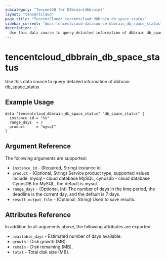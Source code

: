 ```yaml
---
subcategory: "TencentDB for DBbrain(dbbrain)"
layout: "tencentcloud"
page_title: "TencentCloud: tencentcloud_dbbrain_db_space_status"
sidebar_current: "docs-tencentcloud-datasource-dbbrain_db_space_status"
description: |-
  Use this data source to query detailed information of dbbrain db_space_status
---
```


# tencentcloud_dbbrain_db_space_status

Use this data source to query detailed information of dbbrain db_space_status

## Example Usage

```hcl
data "tencentcloud_dbbrain_db_space_status" "db_space_status" {
  instance_id = "%s"
  range_days  = 7
  product     = "mysql"
}
```

## Argument Reference

The following arguments are supported:

* `instance_id` - (Required, String) instance id.
* `product` - (Optional, String) Service product type, supported values include: mysql - cloud database MySQL, cynosdb - cloud database CynosDB for MySQL, the default is mysql.
* `range_days` - (Optional, Int) The number of days in the time period, the deadline is the current day, and the default is 7 days.
* `result_output_file` - (Optional, String) Used to save results.

## Attributes Reference

In addition to all arguments above, the following attributes are exported:

* `available_days` - Estimated number of days available.
* `growth` - Disk growth (MB).
* `remain` - Disk remaining (MB).
* `total` - Total disk size (MB).




